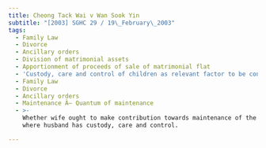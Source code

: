 ```yaml
---
title: Cheong Tack Wai v Wan Sook Yin
subtitle: "[2003] SGHC 29 / 19\_February\_2003"
tags:
  - Family Law
  - Divorce
  - Ancillary orders
  - Division of matrimonial assets
  - Apportionment of proceeds of sale of matrimonial flat
  - 'Custody, care and control of children as relevant factor to be considered.'
  - Family Law
  - Divorce
  - Ancillary orders
  - Maintenance Â– Quantum of maintenance
  - >-
    Whether wife ought to make contribution towards maintenance of the children
    where husband has custody, care and control.

---
```


